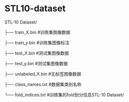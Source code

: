 # STL10-dataset
 
STL-10 Dataset/

├── train_X.bin            #训练集图像数据

├── train_y.bin            #训练集图像标注

├── test_X.bin             #测试集图像数据

├── test_y.bin             #测试集图像数据

├── unlabeled_X.bin        #无标签图像数据

├── class_names.txt        #数据集类别名称

└── fold_indices.txt       #训练集的fold划分信息STL-10 Dataset/
